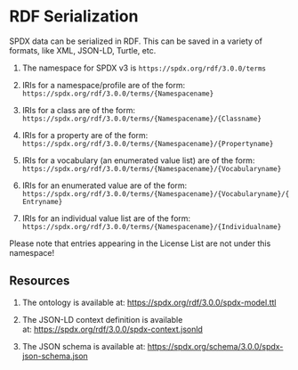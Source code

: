 # RDF Serialization

SPDX data can be serialized in RDF. This can be saved in a variety of formats, like XML, JSON-LD, Turtle, etc.

1. The namespace for SPDX v3 is `https://spdx.org/rdf/3.0.0/terms`

1. IRIs for a namespace/profile are of the form: `https://spdx.org/rdf/3.0.0/terms/{Namespacename}`

1. IRIs for a class are of the form: `https://spdx.org/rdf/3.0.0/terms/{Namespacename}/{Classname}`

1. IRIs for a property are of the form: `https://spdx.org/rdf/3.0.0/terms/{Namespacename}/{Propertyname}`

1. IRIs for a vocabulary (an enumerated value list) are of the form: `https://spdx.org/rdf/3.0.0/terms/{Namespacename}/{Vocabularyname}`

1. IRIs for an enumerated value are of the form: `https://spdx.org/rdf/3.0.0/terms/{Namespacename}/{Vocabularyname}/{Entryname}`

1. IRIs for an individual value list are of the form: `https://spdx.org/rdf/3.0.0/terms/{Namespacename}/{Individualname}`

Please note that entries appearing in the License List are not under this namespace!

## Resources

1. The ontology is available at: https://spdx.org/rdf/3.0.0/spdx-model.ttl

1. The JSON-LD context definition is available at: https://spdx.org/rdf/3.0.0/spdx-context.jsonld

1. The JSON schema is available at: https://spdx.org/schema/3.0.0/spdx-json-schema.json
